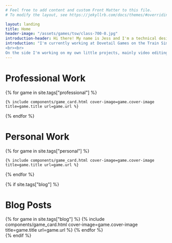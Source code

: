 ```yaml
---
# Feel free to add content and custom Front Matter to this file.
# To modify the layout, see https://jekyllrb.com/docs/themes/#overriding-theme-defaults

layout: landing
title: Home
header-image: "/assets/games/tsw/class-700-0.jpg"
introduction-header: Hi there! My name is Jess and I'm a technical designer from Brighton 🏳️‍🌈.
introduction: "I'm currently working at Dovetail Games on the Train Simulator World franchise in the Rail Vehicle Setup team. My role involves setting up rail vehicles and all of their systems, mirroring their real world functionality into the game, documenting how this has been done as I go and testing how different components interact with one another. This role is super exciting for me as I love trains and it has given me a chance to grow my Unreal Engine skillset.
<br><br>
On the side I'm working on my own little projects, mainly video editing and music these days! If you want to see any of my other work please check out the links below, and if you want to get in contact feel free to email me!"
---
```


# Professional Work

<div class="game-list">
{% for game in site.tags["professional"] %}

    {% include components/game_card.html cover-image=game.cover-image title=game.title url=game.url %}

{% endfor %}
</div>

# Personal Work
<div class="game-list">
{% for game in site.tags["personal"] %}

    {% include components/game_card.html cover-image=game.cover-image title=game.title url=game.url %}

{% endfor %}
</div>

{% if site.tags["blog"] %}
# Blog Posts

<div class="game-list">
{% for game in site.tags["blog"] %}
    {% include components/game_card.html cover-image=game.cover-image title=game.title url=game.url %}
{% endfor %}
</div>
{% endif %}
